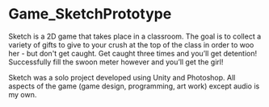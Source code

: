 # Game_SketchPrototype
Sketch is a 2D game that takes place in a classroom. The goal is to collect a variety of gifts to give to your crush at the top of the class in order to woo her - but don't get caught. Get caught three times and you’ll get detention! Successfully fill the swoon meter however and you’ll get the girl!

Sketch was a solo project developed using Unity and Photoshop. All aspects of the game (game design, programming, art work) except audio is my own.

